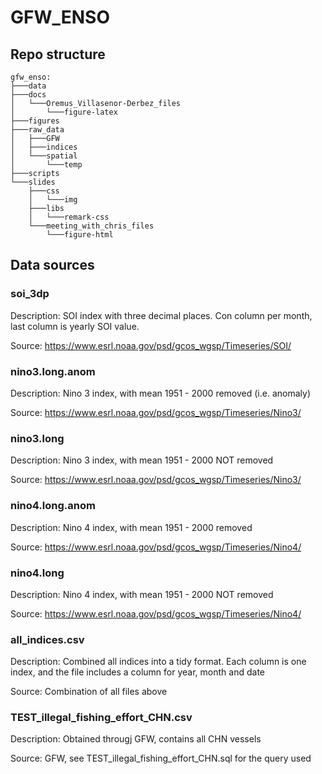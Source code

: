 # GFW_ENSO

## Repo structure

```
gfw_enso:
├───data
├───docs
│   └───Oremus_Villasenor-Derbez_files
│       └───figure-latex
├───figures
├───raw_data
│   ├───GFW
│   ├───indices
│   └───spatial
│       └───temp
├───scripts
└───slides
    ├───css
    │   └───img
    ├───libs
    │   └───remark-css
    └───meeting_with_chris_files
        └───figure-html
```
## Data sources

### soi_3dp

Description: SOI index with three decimal places. Con column per month, last column is yearly SOI value.

Source: https://www.esrl.noaa.gov/psd/gcos_wgsp/Timeseries/SOI/

### nino3.long.anom

Description: Nino 3 index, with mean 1951 - 2000 removed (i.e. anomaly)

Source: https://www.esrl.noaa.gov/psd/gcos_wgsp/Timeseries/Nino3/

### nino3.long

Description: Nino 3 index, with mean 1951 - 2000 NOT removed

Source: https://www.esrl.noaa.gov/psd/gcos_wgsp/Timeseries/Nino3/

### nino4.long.anom

Description: Nino 4 index, with mean 1951 - 2000 removed

Source: https://www.esrl.noaa.gov/psd/gcos_wgsp/Timeseries/Nino4/

### nino4.long

Description: Nino 4 index, with mean 1951 - 2000 NOT removed

Source: https://www.esrl.noaa.gov/psd/gcos_wgsp/Timeseries/Nino4/

### all_indices.csv

Description: Combined all indices into a tidy format. Each column is one index, and the file includes a column for year, month and date

Source: Combination of all files above

### TEST_illegal_fishing_effort_CHN.csv

Description: Obtained througj GFW, contains all CHN vessels

Source: GFW, see TEST_illegal_fishing_effort_CHN.sql for the query used
